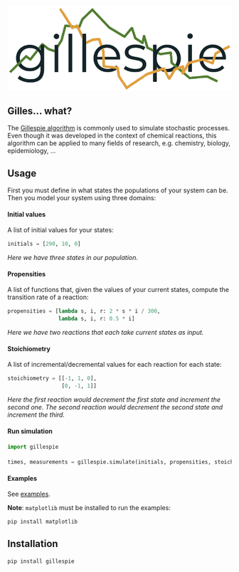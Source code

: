 ![gillespie](gillespie.png)

## Gilles... what?

The [Gillespie algorithm](https://en.wikipedia.org/wiki/Gillespie_algorithm) is commonly used to simulate stochastic
processes. Even though it was developed in the context of chemical reactions, this algorithm can be applied to many
fields of research, e.g. chemistry, biology, epidemiology, ...

## Usage

First you must define in what states the populations of your system can be. Then you model your system using three
domains:

#### Initial values

A list of initial values for your states:

```python
initials = [290, 10, 0]
```

*Here we have three states in our population.*

#### Propensities

A list of functions that, given the values of your current states, compute the transition rate of a reaction:

```python
propensities = [lambda s, i, r: 2 * s * i / 300,
                lambda s, i, r: 0.5 * i]
```

*Here we have two reactions that each take current states as input.*

#### Stoichiometry

A list of incremental/decremental values for each reaction for each state:

```python
stoichiometry = [[-1, 1, 0],
                 [0, -1, 1]]
```

*Here the first reaction would decrement the first state and increment the second one. The second reaction would
decrement the second state and increment the third.*

#### Run simulation

```python
import gillespie

times, measurements = gillespie.simulate(initials, propensities, stoichiometry, duration=15)
```

#### Examples

See [examples](examples).

**Note**: `matplotlib` must be installed to run the examples:

```bash
pip install matplotlib
```

## Installation

```bash
pip install gillespie
```